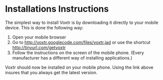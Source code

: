 # Installations Instructions #

The simplest way to install Voxtr is by downloading it directly to your mobile device. This is done the following way:

  1. Open your mobile browser
  1. Go to http://voxtr.googlecode.com/files/voxtr.jad or use the shortcut http://tinyurl.com/getvoxtr
  1. Follow the instructions on the screen of the mobile phone. (Every manufacturer has a different way of installing applications.)

Voxtr should now be installed on your mobile phone. Using the link above insures that you always get the latest version.
